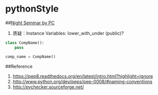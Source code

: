 pythonStyle
===========

##[Night Seminar by PC][1]
1. 质疑：Instance Variables: lower_with_under (public)?
```python
class CompName():
    pass

comp_name = CompName()
```

  

##Reference
1. https://pep8.readthedocs.org/en/latest/intro.html?highlight=ignore
2. http://www.python.org/dev/peps/pep-0008/#naming-conventions
3. http://pychecker.sourceforge.net/



[1]: http://google-styleguide.googlecode.com/svn/trunk/pyguide.html

